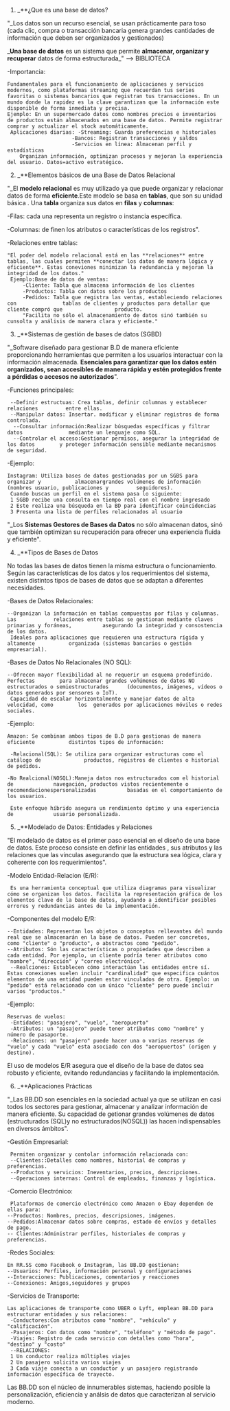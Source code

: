 
1) _**¿Que es una base de datos?

"_Los datos son un recurso esencial, se usan prácticamente para toso (cada clic, compra o transacción bancaria genera grandes cantidades de información que deben ser organizados y gestionados)

**_Una base de datos** es un sistema que permite **almacenar, organizar y recuperar** datos de forma estructurada_" --> BIBLIOTECA

-Importancia:

    Fundamentales para el funcionamiento de aplicaciones y servicios modernos, como plataformas streaming que recuerdan tus series favoritas o sistemas bancarios que registran tus transacciones. En un mundo donde la rapidez es la clave garantizan que la información este disponible de forma inmediata y precisa.  
    Ejemplo: En un supermercado datos como nombres precios e inventarios de productos están almacenados en una base de datos. Permite registrar comprar y actualizar el stock automáticamente.
     Aplicaciones diarias: -Streaming: Guarda preferencias e historiales
                         -Bancos: Registran transacciones y saldos
                         -Servicios en línea: Almacenan perfil y estadísticas
        Organizan información, optimizan procesos y mejoran la experiencia del usuario. Datos=activo estratégico.

2) _**Elementos básicos de una Base de Datos Relacional

"_El **modelo relacional** es muy utilizado ya que puede organizar y relacionar datos de forma **eficiente**.Este modelo se basa en **tablas**, que son su unidad básica .
Una **tabla** organiza sus datos en **filas** y **columnas**:

-Filas: cada una representa un registro o instancia específica.

-Columnas: de finen los atributos o características de los registros".

-Relaciones entre tablas:

    "El poder del modelo relacional está en las **relaciones** entre tablas, las cuales permiten **conectar los datos de manera lógica y eficiente**. Estas coneviones minimizan la redundancia y mejoran la integridad de los datos."
     Ejemplo:Base de datos de ventas:
         -Cliente: Tabla que almacena información de los clientes
         -Productos: Tabla con datos sobre los productos
         -Pedidos: Tabla que registra las ventas, estableciendo relaciones con               tablas de clientes y productos para detallar que cliente compró que                 producto.
         "Facilita no sólo el almacenamiento de datos sinó también su cunsolta y análisis de manera clara y eficiente."


 3) _**Sistemas de gestión de bases de datos (SGBD)

"_Software diseñado para gestionar B.D de manera eficiente proporcionando herramientas que permiten a los usuarios interactuar con la información almacenada.
**Esenciales para garantizar que los datos estén organizados, sean accesibles de manera rápida y estén protegidos frente a pérdidas o accesos no autorizados**".

-Funciones principales:

     --Definir estructuas: Crea tablas, definir columnas y establecer relaciones         entre ellas.
     --Manipular datos: Insertar. modificar y eliminar registros de forma                controlada.
      --Consultar información:Realizar búsquedas específicas y filtrar datos               mediante un lenguaje como SQL.
      --Controlar el acceso:Gestionar permisos, asegurar la integridad de los datos        y proteger información sensible mediante mecanismos de seguridad. 

-Ejemplo:

    Instagram: Utiliza bases de datos gestionadas por un SGBS para organizar y           almacenargrandes volúmenes de información (nombres usuario, publicaciones y         seguidores).
     Cuando buscas un perfil en el sistema pasa lo siguiente:
     1 SGBD recibe una consulta en tiempo real con el nombre ingresado
     2 Este realiza una búsqueda en la BD para identificar coincidencias
     3 Presenta una lista de perfiles relacionados al usuario

"_Los **Sistemas Gestores de Bases da Datos** no sólo almacenan datos, sinó que también optimizan su recuperación para ofrecer una experiencia fluida y eficiente".


4) _**Tipos de Bases de Datos

No todas las bases de datos tienen la misma estructura o funcionamiento. Según las características de los datos y los requerimientos  del sistema, existen distintos tipos de bases de datos que se adaptan a diferentes necesidades.

-Bases de Datos Relacionales:

    --Organizan la información en tablas compuestas por filas y columnas. Las            relaciones entre tablas se gestionan mediante claves primarias y foráneas,          asegurando la integridad y consostencia de los datos.
     Ideales para aplicaciones que requieren una estructura rígida y altamente           organizada (sistemas bancarios o gestión empresarial).

-Bases de Datos No Relacionales (NO SQL):

    --Ofrecen mayor flexibilidad al no requerir un esquema predefinido. Perfectas        para almacenar grandes voñúmenes de datos NO estructurados o semiestructurados      (documentos, imágenes, vídeos o datos generados por sensores o IoT).
     Capacidad de escalar horizontalmente y manejar datos de alta velocidad, como        los  generados por aplicaciones móviles o redes sociales.

-Ejemplo:

    Amazon: Se combinan ambos tipos de B.D para gestionas de manera eficiente           distintos tipos de información:
     
     -Relacional(SQL): Se utiliza para organizar estructuras como el catálogo de              productos, registros de clientes o historial de pedidos.
     
    -No Realcional(NOSQL):Maneja datos nos estructurados com el historial de             navegación, productos vistos recientemente o recomendacionespersonalizadas          basadas en el comportamiento de los usuarios.
     
     Este enfoque híbrido asegura un rendimiento óptimo y una experiencia de             usuario personalizada. 

5) _**Modelado de Datos: Entidades y Relaciones

"El modelado de datos es el primer paso esencial en el diseño de una base de datos.
  Este proceso consiste en definir las entidades , sus atributos y las relaciones que las vinculas asegurando que la estructura sea lógica, clara y coherente con los requerimientos".

-Modelo Entidad-Relacion (E/R):

     Es una herramienta conceptual que utiliza diagramas para visualizar cómo se organizan los datos. Facilita la representación gráfica de los elementos clave de la base de datos, ayudando a identificar posibles errores y redundancias antes de la implementación.

-Componentes del modelo E/R:

    --Entidades: Representan los objetos o conceptos rellevantes del mundo real que se almacenarán en la base de datos. Pueden ser concretos, como "cliente" o "producto", o abstractos como "pedido". 
    --Atributos: Són las características o propiedades que describen a cada entidad. Por ejemplo, un cliente podría tener atributos como "nombre", "dirección" y "correo electrónico".
     --Realciones: Establecen cómo interactúan las entidades entre sí. Estas conexiones suelen incluir "cardinalidad" que especifica cuántos elementos de una entidad pueden estar vinculados de otra. Ejemplo: un "pedido" está relacionado con un único "cliente" pero puede incluir varios "productos."

-Ejemplo:

    Reservas de vuelos:
     -Entidades: "pasajero", "vuelo", "aeropuerto"
     -Atributos: un "pasajero" puede tener atributos como "nombre" y número de pasaporte.
     -Relaciones: un "pasajero" puede hacer una o varias reservas de "vuelo" y cada "vuelo" esta asociado con dos "aeropuertos" (origen y destino).

 El uso de modelos E/R asegura que el diseño de la base de datos sea robusto y eficiente, evitando redundancias y facilitando la implementación.


6) _**Aplicaciones Prácticas

"_Las BB.DD son esenciales en la sociedad actual ya que se utilizan en casi todos los sectores para gestionar, almacenar y analizar información de manera eficiente. Su capacidad de getionar  grandes volúmenes de datos (estructurados (SQL)y no estructurados(NOSQL)) las hacen indispensables en diversos ámbitos".

-Gestión Empresarial:

     Permiten organizar y contolar información relacionada con:
     --Clientes::Detalles como nombres, historial de compras y preferencias.
     --Productos y servicios: Ineventarios, precios, descripciones.
     --Operaciones internas: Control de empleados, finanzas y logística. 

-Comercio Electrónico:

     Plataformas de comercio electrónico como Amazon o Ebay dependen de ellas para:
    --Productos: Nombres, precios, descripsiones, imágenes.
    --Pedidos:Almacenar datos sobre compras, estado de envíos y detalles de pago.
    -- Clientes:Administrar perfiles, historiales de compras y preferencias.

-Redes Sociales:

    En RR.SS como Facebook o Instagram, las BB.DD gestionan:
    --Usuarios: Perfiles, información personal y configuraciones
    --Interacciones: Publicaciones, comentarios y reacciones
    --Conexiones: Amigos,seguidores y grupos

-Servicios de Transporte:

    Las aplicaciones de transporte como UBER o Lyft, emplean BB.DD para estructurar entidades y sus relaciones:
     -Conductores:Con atributos como "nombre", "vehículo" y "calificación".
     -Pasajeros: Con datos como "nombre", "teléfono" y "método de pago".
     -Viajes: Registro de cada servicio con detalles como "hora", "destino" y "costo"
     --RELACIONES:
     1 Un conductor realiza múltiples viajes
     2 Un pasajero solicita varios viajes
     3 Cada viaje conecta a un conductor y un pasajero registrando información específica de trayecto.

Las BB.DD son el núcleo de innumerables sistemas, haciendo posible la personalización, eficiencia y análsis de datos que caracterizan al servicio moderno. 





